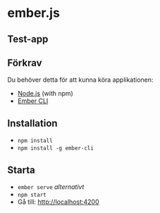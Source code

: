 # ember.js
## Test-app

## Förkrav

Du behöver detta för att kunna köra applikationen:

* [Node.js](https://nodejs.org/) (with npm)
* [Ember CLI](https://ember-cli.com/)

## Installation

* `npm install`
* `npm install -g ember-cli`

## Starta

* `ember serve`
<em>alternativt</em>
* `npm start`
* Gå till: [http://localhost:4200](http://localhost:4200)
